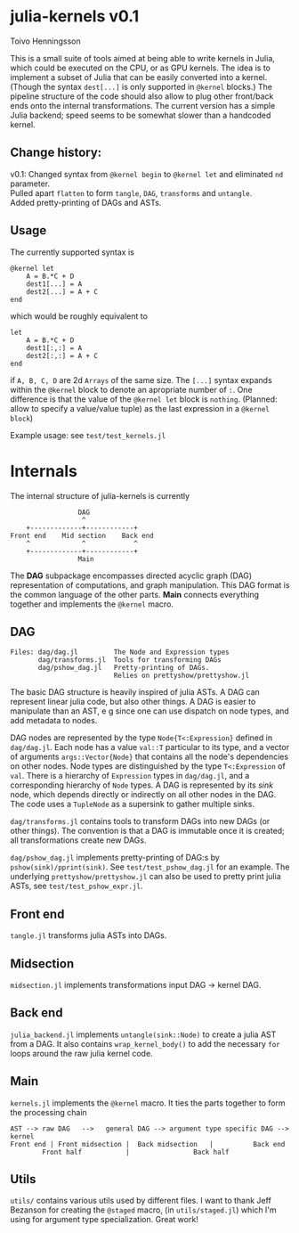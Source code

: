 julia-kernels v0.1
==================
Toivo Henningsson

This is a small suite of tools aimed at being able to write kernels in Julia, 
which could be executed on the CPU, or as GPU kernels. 
The idea is to implement a subset of Julia that can be easily converted into a kernel. 
(Though the syntax `dest[...]` is only supported in `@kernel` blocks.)
The pipeline structure of the code should also allow to plug other front/back ends onto
the internal transformations.
The current version has a simple Julia backend; 
speed seems to be somewhat slower than a handcoded kernel. 

Change history:
---------------
v0.1: Changed syntax from `@kernel begin` to `@kernel let` and eliminated `nd` parameter.   
Pulled apart `flatten` to form `tangle`, `DAG`, `transforms` and `untangle`.   
Added pretty-printing of DAGs and ASTs.

Usage
-----

The currently supported syntax is

    @kernel let
        A = B.*C + D
        dest1[...] = A
        dest2[...] = A + C
    end

which would be roughly equivalent to

    let
        A = B.*C + D
        dest1[:,:] = A
        dest2[:,:] = A + C        
    end

if `A, B, C, D` are 2d `Arrays` of the same size. 
The `[...]` syntax expands within the `@kernel` block to denote an apropriate number of `:`.
One difference is that the value of the `@kernel let` block is `nothing`.
(Planned: allow to specify a value/value tuple) as the last expression in a `@kernel block`)   

Example usage: see `test/test_kernels.jl`

Internals
=========
The internal structure of julia-kernels is currently

                     DAG
                      ^
        +-------------+------------+
    Front end    Mid section    Back end
        ^             ^            ^
        +-------------+------------+
                     Main

The **DAG** subpackage encompasses directed acyclic graph (DAG)
representation of computations, and graph manipulation.
This DAG format is the common language of the other parts. 
**Main** connects everything together and implements the `@kernel` macro.

DAG
---

    Files: dag/dag.jl         The Node and Expression types
           dag/transforms.jl  Tools for transforming DAGs
           dag/pshow_dag.jl   Pretty-printing of DAGs. 
                              Relies on prettyshow/prettyshow.jl

The basic DAG structure is heavily inspired of julia ASTs.
A DAG can represent linear julia code, but also other things.
A DAG is easier to manipulate than an AST, e g since one can use dispatch on node types,
and add metadata to nodes.

DAG nodes are represented by the type `Node{T<:Expression}` defined in `dag/dag.jl`.
Each node has a value `val::T` particular to its type,
and a vector of arguments `args::Vector{Node}` 
that contains all the node's dependencies on other nodes.
Node types are distinguished by the type `T<:Expression` of `val`.
There is a hierarchy of `Expression` types in `dag/dag.jl`, 
and a corresponding hierarchy of `Node` types. 
A DAG is represented by its _sink_ node, which depends directly or indirectly 
on all other nodes in the DAG. The code uses a `TupleNode` as a supersink to gather multiple sinks.

`dag/transforms.jl` contains tools to transform DAGs into new DAGs (or other things). The convention is that a DAG is immutable once it is created; all transformations create new DAGs.

`dag/pshow_dag.jl` implements pretty-printing of DAG:s by
`pshow(sink)/pprint(sink)`. See `test/test_pshow_dag.jl` for an example.
The underlying `prettyshow/prettyshow.jl` can also
be used to pretty print julia ASTs, see `test/test_pshow_expr.jl`.

Front end
---------
`tangle.jl` transforms julia ASTs into DAGs.

Midsection
----------
`midsection.jl` implements transformations input DAG -> kernel DAG.

Back end
--------
`julia_backend.jl` implements `untangle(sink::Node)` to create a 
julia AST from a DAG. 
It also contains `wrap_kernel_body()` to add the necessary `for` loops around
the raw julia kernel code.

Main
----
`kernels.jl` implements the `@kernel` macro.
It ties the parts together to form the processing chain

    AST --> raw DAG   -->   general DAG --> argument type specific DAG --> kernel
    Front end | Front midsection |  Back midsection   |          Back end
            Front half           |                Back half

Utils
-----
`utils/` contains various utils used by different files.
I want to thank Jeff Bezanson for creating the `@staged` macro,
(in `utils/staged.jl`) which I'm using for argument type specialization. Great work!
